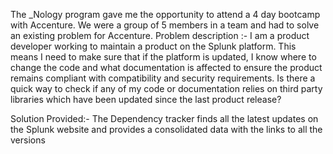 The _Nology program gave me the opportunity to attend a 4 day bootcamp with Accenture. We were a group of 5 members in a team and had to solve an existing problem for Accenture.
Problem description :- 
I am a product developer working to maintain a product on the Splunk platform. This means I need to make sure that if the platform is updated, I know where to change the code and what documentation is affected to ensure the product remains compliant with compatibility and security requirements. Is there a quick way to check if any of my code or documentation relies on third party libraries which have been updated since the last product release? 

Solution Provided:- 
The Dependency tracker finds all the latest updates on the Splunk website and provides a consolidated data with the links to all the versions
